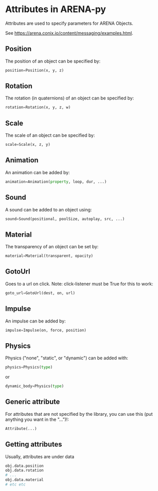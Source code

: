 # Attributes in ARENA-py

Attributes are used to specify parameters for ARENA Objects.

See https://arena.conix.io/content/messaging/examples.html.

## Position
The position of an object can be specified by:
```python
position=Position(x, y, z)
```

## Rotation
The rotation (in quaternions) of an object can be specified by:
```python
rotation=Rotation(x, y, z, w)
```

## Scale
The scale of an object can be specified by:
```python
scale=Scale(x, z, y)
```

## Animation
An animation can be added by:
```python
animation=Animation(property, loop, dur, ...)
```

## Sound
A sound can be added to an object using:
```python
sound=Sound(positional, poolSize, autoplay, src, ...)
```

## Material
The transparency of an object can be set by:
```python
material=Material(transparent, opacity)
```

## GotoUrl
Goes to a url on click. Note: click-listener must be True for this to work:
```python
goto_url=GotoUrl(dest, on, url)
```

## Impulse
An impulse can be added by:
```python
impulse=Impulse(on, force, position)
```

## Physics
Physics ("none", "static", or "dynamic") can be added with:
```python
physics=Physics(type)
```
or
```python
dynamic_body=Physics(type)
```

## Generic attribute
For attributes that are not specified by the library, you can use this (put anything you want in the "...")!:
```python
Attribute(...)
```

## Getting attributes
Usually, attributes are under data
```python
obj.data.position
obj.data.rotation
# ...
obj.data.material
# etc etc
```
